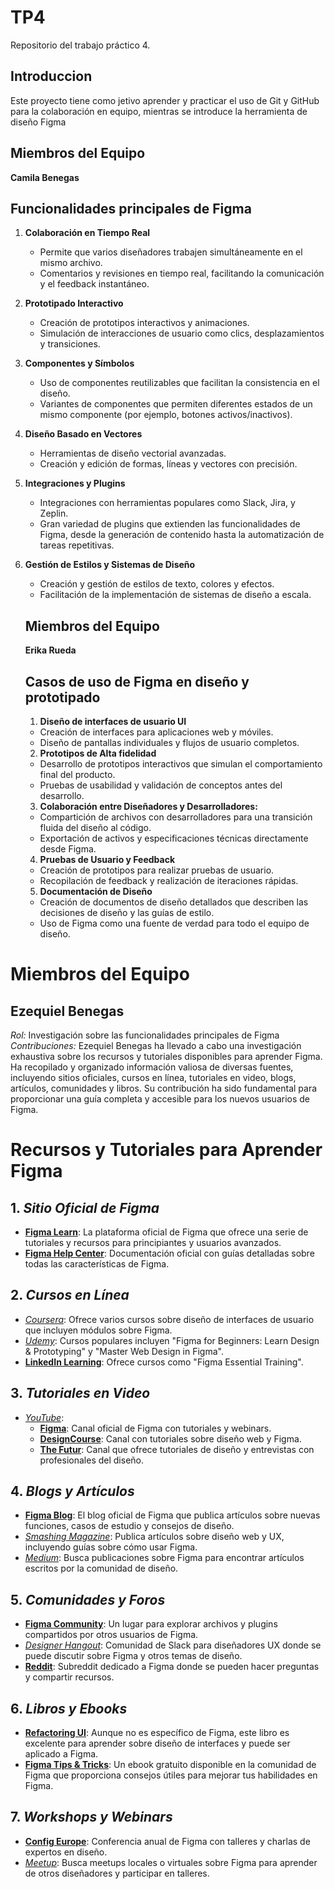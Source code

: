 # TP4
Repositorio del trabajo práctico 4.
## Introduccion 
Este proyecto tiene como jetivo aprender y practicar el uso de Git y GitHub para la colaboración en equipo, mientras se introduce la herramienta de diseño Figma
## Miembros del Equipo
**Camila Benegas**
## Funcionalidades principales de Figma
1. **Colaboración en Tiempo Real**
   - Permite que varios diseñadores trabajen simultáneamente en el mismo archivo.
   - Comentarios y revisiones en tiempo real, facilitando la comunicación y el feedback instantáneo.

2. **Prototipado Interactivo**
   - Creación de prototipos interactivos y animaciones.
   - Simulación de interacciones de usuario como clics, desplazamientos y transiciones.

3. **Componentes y Símbolos**
   - Uso de componentes reutilizables que facilitan la consistencia en el diseño.
   - Variantes de componentes que permiten diferentes estados de un mismo componente (por ejemplo, botones activos/inactivos).

4. **Diseño Basado en Vectores**
   - Herramientas de diseño vectorial avanzadas.
   - Creación y edición de formas, líneas y vectores con precisión.

5. **Integraciones y Plugins**
   - Integraciones con herramientas populares como Slack, Jira, y Zeplin.
   - Gran variedad de plugins que extienden las funcionalidades de Figma, desde la generación de contenido hasta la automatización de tareas repetitivas.

6. **Gestión de Estilos y Sistemas de Diseño**
   - Creación y gestión de estilos de texto, colores y efectos.
   - Facilitación de la implementación de sistemas de diseño a escala.
   ## Miembros del Equipo
   **Erika Rueda** 
   ## Casos de uso de Figma en diseño y prototipado 
   1. **Diseño de interfaces de usuario UI**
   - Creación de interfaces para aplicaciones web y móviles.
   - Diseño de pantallas individuales y flujos de usuario completos.
   2. **Prototipos de Alta fidelidad**
   - Desarrollo de prototipos interactivos que simulan el comportamiento final del producto.
   - Pruebas de usabilidad y validación de conceptos antes del desarrollo.
   3. **Colaboración entre Diseñadores y Desarrolladores:**
   - Compartición de archivos con desarrolladores para una transición fluida del diseño al código.
   - Exportación de activos y especificaciones técnicas directamente desde Figma.
   4. **Pruebas de Usuario y Feedback**
   - Creación de prototipos para realizar pruebas de usuario.
   - Recopilación de feedback y realización de iteraciones rápidas.
   5. **Documentación de Diseño**
   - Creación de documentos de diseño detallados que describen las decisiones de diseño y las guías de estilo.
   - Uso de Figma como una fuente de verdad para todo el equipo de diseño.
# Miembros del Equipo

## Ezequiel Benegas

*Rol:* Investigación sobre las funcionalidades principales de Figma  
*Contribuciones:* Ezequiel Benegas ha llevado a cabo una investigación exhaustiva sobre los recursos y tutoriales disponibles para aprender Figma. Ha recopilado y organizado información valiosa de diversas fuentes, incluyendo sitios oficiales, cursos en línea, tutoriales en video, blogs, artículos, comunidades y libros. Su contribución ha sido fundamental para proporcionar una guía completa y accesible para los nuevos usuarios de Figma.



# Recursos y Tutoriales para Aprender Figma

## 1. *Sitio Oficial de Figma*
   - **[Figma Learn](https://www.figma.com/learn/)**: La plataforma oficial de Figma que ofrece una serie de tutoriales y recursos para principiantes y usuarios avanzados.
   - **[Figma Help Center](https://help.figma.com/hc/en-us)**: Documentación oficial con guías detalladas sobre todas las características de Figma.

## 2. *Cursos en Línea*
   - *[Coursera](https://www.coursera.org)*: Ofrece varios cursos sobre diseño de interfaces de usuario que incluyen módulos sobre Figma.
   - *[Udemy](https://www.udemy.com)*: Cursos populares incluyen "Figma for Beginners: Learn Design & Prototyping" y "Master Web Design in Figma".
   - **[LinkedIn Learning](https://www.linkedin.com/learning)**: Ofrece cursos como "Figma Essential Training".

## 3. *Tutoriales en Video*
   - *[YouTube](https://www.youtube.com)*: 
     - **[Figma](https://www.youtube.com/c/Figma)**: Canal oficial de Figma con tutoriales y webinars.
     - **[DesignCourse](https://www.youtube.com/user/DesignCourse)**: Canal con tutoriales sobre diseño web y Figma.
     - **[The Futur](https://www.youtube.com/c/thefuturishere)**: Canal que ofrece tutoriales de diseño y entrevistas con profesionales del diseño.

## 4. *Blogs y Artículos*
   - **[Figma Blog](https://www.figma.com/blog/)**: El blog oficial de Figma que publica artículos sobre nuevas funciones, casos de estudio y consejos de diseño.
   - *[Smashing Magazine](https://www.smashingmagazine.com)*: Publica artículos sobre diseño web y UX, incluyendo guías sobre cómo usar Figma.
   - *[Medium](https://medium.com)*: Busca publicaciones sobre Figma para encontrar artículos escritos por la comunidad de diseño.

## 5. *Comunidades y Foros*
   - **[Figma Community](https://www.figma.com/community)**: Un lugar para explorar archivos y plugins compartidos por otros usuarios de Figma.
   - *[Designer Hangout](https://designerhangout.co)*: Comunidad de Slack para diseñadores UX donde se puede discutir sobre Figma y otros temas de diseño.
   - **[Reddit](https://www.reddit.com/r/Figma/)**: Subreddit dedicado a Figma donde se pueden hacer preguntas y compartir recursos.

## 6. *Libros y Ebooks*
   - **[Refactoring UI](https://refactoringui.com/book/)**: Aunque no es específico de Figma, este libro es excelente para aprender sobre diseño de interfaces y puede ser aplicado a Figma.
   - **[Figma Tips & Tricks](https://www.figma.com/community/file/810914587939798893)**: Un ebook gratuito disponible en la comunidad de Figma que proporciona consejos útiles para mejorar tus habilidades en Figma.

## 7. *Workshops y Webinars*
   - **[Config Europe](https://config.figma.com/europe)**: Conferencia anual de Figma con talleres y charlas de expertos en diseño.
   - *[Meetup](https://www.meetup.com)*: Busca meetups locales o virtuales sobre Figma para aprender de otros diseñadores y participar en talleres.
